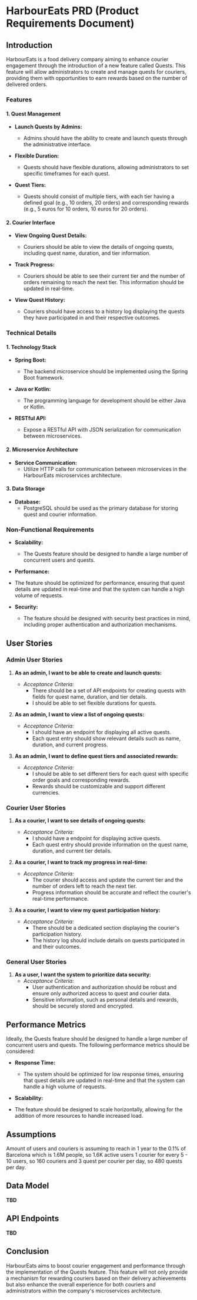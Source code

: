 # HarbourEats PRD (Product Requirements Document)

## Introduction

HarbourEats is a food delivery company aiming to enhance courier engagement through the introduction of a new feature called Quests. This feature will allow administrators to create and manage quests for couriers, providing them with opportunities to earn rewards based on the number of delivered orders.

### Features

#### 1. Quest Management

- **Launch Quests by Admins:**
  - Admins should have the ability to create and launch quests through the administrative interface.

- **Flexible Duration:**
  - Quests should have flexible durations, allowing administrators to set specific timeframes for each quest.

- **Quest Tiers:**
  - Quests should consist of multiple tiers, with each tier having a defined goal (e.g., 10 orders, 20 orders) and corresponding rewards (e.g., 5 euros for 10 orders, 10 euros for 20 orders).

#### 2. Courier Interface

- **View Ongoing Quest Details:**
  - Couriers should be able to view the details of ongoing quests, including quest name, duration, and tier information.

- **Track Progress:**
  - Couriers should be able to see their current tier and the number of orders remaining to reach the next tier. This information should be updated in real-time.

- **View Quest History:**
  - Couriers should have access to a history log displaying the quests they have participated in and their respective outcomes.

### Technical Details

#### 1. Technology Stack

- **Spring Boot:**
  - The backend microservice should be implemented using the Spring Boot framework.

- **Java or Kotlin:**
  - The programming language for development should be either Java or Kotlin.

- **RESTful API:**
  - Expose a RESTful API with JSON serialization for communication between microservices.

#### 2. Microservice Architecture

- **Service Communication:**
  - Utilize HTTP calls for communication between microservices in the HarbourEats microservices architecture.

#### 3. Data Storage

- **Database:**
  - PostgreSQL should be used as the primary database for storing quest and courier information.

### Non-Functional Requirements

- **Scalability:**
  - The Quests feature should be designed to handle a large number of concurrent users and quests.

- **Performance:**
- The feature should be optimized for performance, ensuring that quest details are updated in real-time and that the system can handle a high volume of requests.

- **Security:**
  - The feature should be designed with security best practices in mind, including proper authentication and authorization mechanisms.

## User Stories

### Admin User Stories

1. **As an admin, I want to be able to create and launch quests:**
   - *Acceptance Criteria:*
     - There should be a set of API endpoints for creating quests with fields for quest name, duration, and tier details.
     - I should be able to set flexible durations for quests.

2. **As an admin, I want to view a list of ongoing quests:**
   - *Acceptance Criteria:*
     - I should have an endpoint for displaying all active quests.
     - Each quest entry should show relevant details such as name, duration, and current progress.

3. **As an admin, I want to define quest tiers and associated rewards:**
   - *Acceptance Criteria:*
     - I should be able to set different tiers for each quest with specific order goals and corresponding rewards.
     - Rewards should be customizable and support different currencies.

### Courier User Stories

1. **As a courier, I want to see details of ongoing quests:**
   - *Acceptance Criteria:*
     - I should have a endpoint for displaying active quests.
     - Each quest entry should provide information on the quest name, duration, and current tier details.

2. **As a courier, I want to track my progress in real-time:**
   - *Acceptance Criteria:*
     - The courier should access and update the current tier and the number of orders left to reach the next tier.
     - Progress information should be accurate and reflect the courier's real-time performance.

3. **As a courier, I want to view my quest participation history:**
   - *Acceptance Criteria:*
     - There should be a dedicated section displaying the courier's participation history.
     - The history log should include details on quests participated in and their outcomes.

### General User Stories

1. **As a user, I want the system to prioritize data security:**
   - *Acceptance Criteria:*
     - User authentication and authorization should be robust and ensure only authorized access to quest and courier data.
     - Sensitive information, such as personal details and rewards, should be securely stored and encrypted.

## Performance Metrics
Ideally, the Quests feature should be designed to handle a large number of concurrent users and quests. The following performance metrics should be considered:
- **Response Time:**
  - The system should be optimized for low response times, ensuring that quest details are updated in real-time and that the system can handle a high volume of requests.

- **Scalability:**
- The feature should be designed to scale horizontally, allowing for the addition of more resources to handle increased load.

## Assumptions
Amount of users and couriers is assuming to reach in 1 year to the 0.1% of Barcelona which is 1.6M people, so 1.6K active users 1 courier for every 5 - 10 users, so 160 couriers and 3 quest per courier per day, so 480 quests per day.



## Data Model
**TBD**

## API Endpoints
**TBD**

## Conclusion

HarbourEats aims to boost courier engagement and performance through the implementation of the Quests feature. This feature will not only provide a mechanism for rewarding couriers based on their delivery achievements but also enhance the overall experience for both couriers and administrators within the company's microservices architecture.
